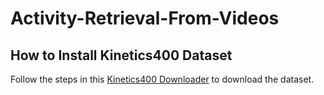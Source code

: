 # Activity-Retrieval-From-Videos

## How to Install Kinetics400 Dataset

Follow the steps in this [Kinetics400 Downloader](https://github.com/rocksyne/kinetics-dataset-downloader) to download the dataset.
